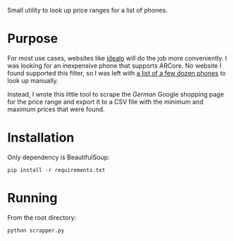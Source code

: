 Small utility to look up price ranges for a list of phones.

# Purpose
For most use cases, websites like [idealo](https://www.idealo.co.uk/) will do the job more conveniently.
I was looking for an inexpensive phone that supports ARCore. No website I found supported this filter, so I was left with [a list of a few dozen phones](https://developers.google.com/ar/devices#google_play) to look up manually.

Instead, I wrote this little tool to scrape the _German_ Google shopping page for the price range and export it to a CSV file with the minimum and maximum prices that were found.

# Installation
Only dependency is BeautifulSoup:

```shell
pip install -r requirements.txt

```

# Running
From the root directory:
```shell
python scrapper.py

```